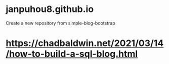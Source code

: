# janpuhou8.github.io
Create a new repository from simple-blog-bootstrap
# https://chadbaldwin.net/2021/03/14/how-to-build-a-sql-blog.html
